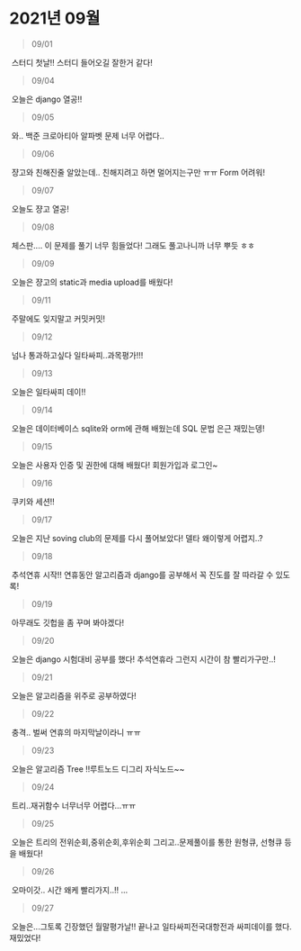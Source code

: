 # 2021년 09월



> 09/01

​	스터디 첫날!! 스터디 들어오길 잘한거 같다!

> 09/04

​	오늘은 django 열공!!

> 09/05

​	와.. 백준 크로아티아 알파벳 문제 너무 어렵다..

> 09/06

​	쟝고와 친해진줄 알았는데.. 친해지려고 하면 멀어지는구만 ㅠㅠ Form 어려워!

> 09/07

​	오늘도 쟝고 열공!

> 09/08

​	체스판.... 이 문제를 풀기 너무 힘들었다! 그래도 풀고나니까 너무 뿌듯 ㅎㅎ

> 09/09

​	오늘은 쟝고의 static과 media upload를 배웠다!

> 09/11

​	주말에도 잊지말고 커밋커밋!

> 09/12

​	넘나 통과하고싶다 일타싸피..과목평가!!!

> 09/13 

​	오늘은 일타싸피 데이!!

> 09/14

​	오늘은 데이터베이스 sqlite와 orm에 관해 배웠는데 SQL 문법 은근 재밌는뎅!

> 09/15

​	오늘은 사용자 인증 및 권한에 대해 배웠다! 회원가입과 로그인~

> 09/16

​	쿠키와 세션!!

> 09/17

​	오늘은 지난 soving club의 문제를 다시 풀어보았다! 델타 왜이렇게 어렵지..?

> 09/18 

​	추석연휴 시작!! 연휴동안 알고리즘과 django를 공부해서 꼭 진도를 잘 따라갈 수 있도록!

> 09/19

​	아무래도 깃헙을 좀 꾸며 봐야겠다! 

> 09/20

​	오늘은 django 시험대비 공부를 했다! 추석연휴라 그런지 시간이 참 빨리가구만..!

> 09/21

​	오늘은 알고리즘을 위주로 공부하였다!

> 09/22

​	충격.. 벌써 연휴의 마지막날이라니 ㅠㅠ 

> 09/23

​	오늘은 알고리즘 Tree !!루트노드 디그리 자식노드~~

> 09/24

​	트리..재귀함수 너무너무 어렵다...ㅠㅠ

> 09/25

​	오늘은 트리의 전위순회,중위순회,후위순회 그리고..문제풀이를 통한 원형큐, 선형큐 등을 배웠다!

> 09/26

​	오마이갓.. 시간 왜케 빨리가지..!! ...

> 09/27

​	오늘은...그토록 긴장했던 월말평가날!! 끝나고 일타싸피전국대항전과 싸피데이를 했다. 재밌었다!

